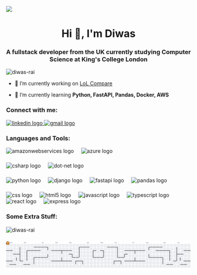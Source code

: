 <div>
  <img style="100%" src="https://capsule-render.vercel.app/api?type=wave&height=70&section=header&reversal=false&fontSize=70&fontColor=FFFFFF&fontAlign=50&fontAlignY=50&stroke=-&descSize=20&descAlign=50&descAlignY=50&theme=tokyonight"  />
</div>

<h1 align="center">Hi 👋, I'm Diwas</h1>
<h3 align="center">A fullstack developer from the UK currently studying Computer Science at King's College London</h3>

<p align="left"> <img src="https://komarev.com/ghpvc/?username=diwas-rai&label=Profile%20views&color=0091ff&style=flat" alt="diwas-rai" /> </p>

- 🔭 I’m currently working on [LoL Compare](https://github.com/diwas-rai/lol-compare)

- 🌱 I’m currently learning **Python, FastAPI, Pandas, Docker, AWS**

###

<h3 align="left">Connect with me:</h3>
<div align="left">
  <a href="https://www.linkedin.com/in/diwas-rai" target="_blank">
    <img src="https://raw.githubusercontent.com/maurodesouza/profile-readme-generator/master/src/assets/icons/social/linkedin/default.svg" width="52" height="40" alt="linkedin logo"  />
  </a>
  <a href="mailto:diwasraii38@gmail.com" target="_blank">
    <img src="https://raw.githubusercontent.com/maurodesouza/profile-readme-generator/master/src/assets/icons/social/gmail/default.svg" width="52" height="40" alt="gmail logo"  />
  </a>
</div>

###

<h3 align="left">Languages and Tools:</h3>
<div align="left" display="inline">
  <img src="https://cdn.jsdelivr.net/gh/devicons/devicon/icons/amazonwebservices/amazonwebservices-line-wordmark.svg" height="40" alt="amazonwebservices logo"  />
  <img width="12" />
  <img src="https://cdn.jsdelivr.net/gh/devicons/devicon/icons/azure/azure-original.svg" height="40" alt="azure logo"  />
</div>

###

<div align="left" display="inline">
  <img src="https://cdn.jsdelivr.net/gh/devicons/devicon/icons/csharp/csharp-original.svg" height="40" alt="csharp logo"  />
  <img width="12" />
  <img src="https://cdn.jsdelivr.net/gh/devicons/devicon/icons/dot-net/dot-net-original.svg" height="40" alt="dot-net logo"  />
</div>

###

<div align="left" display="inline">
  <img src="https://cdn.jsdelivr.net/gh/devicons/devicon/icons/python/python-original.svg" height="40" alt="python logo"  />
  <img width="12" />
  <img src="https://cdn.jsdelivr.net/gh/devicons/devicon/icons/django/django-plain.svg" height="40" alt="django logo"  />
  <img width="12" />
  <img src="https://cdn.jsdelivr.net/gh/devicons/devicon/icons/fastapi/fastapi-original.svg" height="40" alt="fastapi logo"  />
  <img width="12" />
  <img src="https://cdn.jsdelivr.net/gh/devicons/devicon/icons/pandas/pandas-original.svg" height="40" alt="pandas logo"  />
</div>

###

<div align="left" display="inline">
  <img src="https://cdn.jsdelivr.net/gh/devicons/devicon/icons/css3/css3-original.svg" height="40" alt="css logo"  />
  <img width="12" />
  <img src="https://cdn.jsdelivr.net/gh/devicons/devicon/icons/html5/html5-original.svg" height="40" alt="html5 logo"  />
  <img width="12" />
  <img src="https://cdn.jsdelivr.net/gh/devicons/devicon/icons/javascript/javascript-original.svg" height="40" alt="javascript logo"  />
  <img width="12" />
  <img src="https://cdn.jsdelivr.net/gh/devicons/devicon/icons/typescript/typescript-original.svg" height="40" alt="typescript logo"  />
  <img width="12" />
  <img src="https://cdn.jsdelivr.net/gh/devicons/devicon/icons/react/react-original.svg" height="40" alt="react logo"  />
  <img width="12" />
  <img src="https://cdn.jsdelivr.net/gh/devicons/devicon/icons/express/express-original.svg" height="40" alt="express logo"  />
</div>

###

<h3 align="left">Some Extra Stuff:</h3>
<p><img align="center" src="https://github-readme-stats.vercel.app/api/top-langs?username=diwas-rai&show_icons=true&locale=en&layout=compact" alt="diwas-rai" /></p>

###

<picture>
  <source media="(prefers-color-scheme: dark)" srcset="https://raw.githubusercontent.com/diwas-rai/diwas-rai/output/pacman-contribution-graph-dark.svg">
  <source media="(prefers-color-scheme: light)" srcset="https://raw.githubusercontent.com/diwas-rai/diwas-rai/output/pacman-contribution-graph.svg">
  <img alt="pacman contribution graph" src="https://raw.githubusercontent.com/diwas-rai/diwas-rai/output/pacman-contribution-graph.svg">
</picture>
